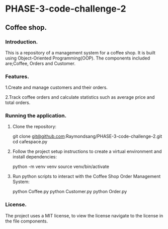 # PHASE-3-code-challenge-2

## Coffee shop.

### Introduction.

This is a repository of a management system for a coffee shop.
It is built using Object-Oriented Programming(OOP).
The components included are;Coffee, Orders and Customer.

### Features.

1.Create and manage customers and their orders.

2.Track coffee orders and calculate statistics such as average price and total orders.

### Running the application.
1. Clone the repository:

    git clone git@github.com:Raymondsang/PHASE-3-code-challenge-2.git
    cd cafespace.py

2. Follow the project setup instructions to create a virtual environment and install dependencies:

    python -m venv venv
    source venv/bin/activate 

3. Run python scripts to interact with the Coffee Shop Order Management System:

    python Coffee.py
    python Customer.py
    python Order.py

### License.

The project uses a MIT license, to view the license navigate to the license in the file components.
